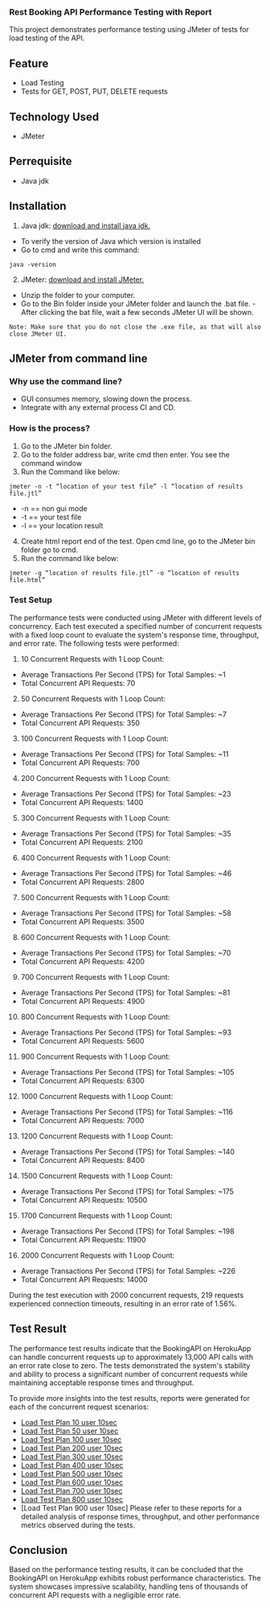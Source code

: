 ### Rest Booking API Performance Testing with Report
This project demonstrates performance testing using JMeter of tests for load testing of the API.
## Feature
- Load Testing
- Tests for GET, POST, PUT, DELETE requests
## Technology Used
- JMeter
## Perrequisite
- Java jdk
## Installation
1. Java jdk: [download and install java jdk.](https://www.oracle.com/apac/java/technologies/downloads/)
- To verify the version of Java which version is installed
- Go to cmd and write this command:
```Console
java -version
```
2. JMeter: [download and install JMeter.](https://jmeter.apache.org/download_jmeter.cgi)
- Unzip the folder to your computer.
- Go to the Bin folder inside your JMeter folder and launch the .bat file.
-After clicking the bat file, wait a few seconds JMeter UI will be shown.
```Console
Note: Make sure that you do not close the .exe file, as that will also close JMeter UI.
```
## JMeter from command line
### Why use the command line?
- GUI consumes memory, slowing down the process.
- Integrate with any external process CI and CD.
### How is the process?
1. Go to the JMeter bin folder.
2. Go to the folder address bar, write cmd then enter. You see the command window
3. Run the Command like below:
```Console
jmeter -n -t “location of your test file” -l “location of results file.jtl”
```
- -n == non gui mode
- -t == your test file
- -l == your location result
4. Create html report end of the test. Open cmd line, go to the JMeter bin folder go to cmd.
5. Run the command like below:
```Console
jmeter -g “location of results file.jtl” -o “location of results file.html”
```
### Test Setup
The performance tests were conducted using JMeter with different levels of concurrency. Each test executed a specified number of concurrent requests with a fixed loop count to evaluate the system's response time, throughput, and error rate.
The following tests were performed:
1. 10 Concurrent Requests with 1 Loop Count:
- Average Transactions Per Second (TPS) for Total Samples: ~1
- Total Concurrent API Requests: 70
2. 50 Concurrent Requests with 1 Loop Count:
- Average Transactions Per Second (TPS) for Total Samples: ~7
- Total Concurrent API Requests: 350
3. 100 Concurrent Requests with 1 Loop Count:
- Average Transactions Per Second (TPS) for Total Samples: ~11
- Total Concurrent API Requests: 700
4. 200 Concurrent Requests with 1 Loop Count:
- Average Transactions Per Second (TPS) for Total Samples: ~23
- Total Concurrent API Requests: 1400
5. 300 Concurrent Requests with 1 Loop Count:
- Average Transactions Per Second (TPS) for Total Samples: ~35
- Total Concurrent API Requests: 2100
6. 400 Concurrent Requests with 1 Loop Count:
- Average Transactions Per Second (TPS) for Total Samples: ~46
- Total Concurrent API Requests: 2800
7. 500 Concurrent Requests with 1 Loop Count:
- Average Transactions Per Second (TPS) for Total Samples: ~58
- Total Concurrent API Requests: 3500
8. 600 Concurrent Requests with 1 Loop Count:
- Average Transactions Per Second (TPS) for Total Samples: ~70
- Total Concurrent API Requests: 4200
9. 700 Concurrent Requests with 1 Loop Count:
- Average Transactions Per Second (TPS) for Total Samples: ~81
- Total Concurrent API Requests: 4900
10. 800 Concurrent Requests with 1 Loop Count:
- Average Transactions Per Second (TPS) for Total Samples: ~93
- Total Concurrent API Requests: 5600
11. 900 Concurrent Requests with 1 Loop Count:
- Average Transactions Per Second (TPS) for Total Samples: ~105
- Total Concurrent API Requests: 6300
12. 1000 Concurrent Requests with 1 Loop Count:
- Average Transactions Per Second (TPS) for Total Samples: ~116
- Total Concurrent API Requests: 7000
13. 1200 Concurrent Requests with 1 Loop Count:
- Average Transactions Per Second (TPS) for Total Samples: ~140
- Total Concurrent API Requests: 8400
14. 1500 Concurrent Requests with 1 Loop Count:
- Average Transactions Per Second (TPS) for Total Samples: ~175
- Total Concurrent API Requests: 10500
15. 1700 Concurrent Requests with 1 Loop Count:
- Average Transactions Per Second (TPS) for Total Samples: ~198
- Total Concurrent API Requests: 11900
16. 2000 Concurrent Requests with 1 Loop Count:
- Average Transactions Per Second (TPS) for Total Samples: ~226
- Total Concurrent API Requests: 14000

During the test execution with 2000 concurrent requests, 219 requests experienced connection timeouts, resulting in an error rate of 1.56%.
## Test Result
The performance test results indicate that the BookingAPI on HerokuApp can handle concurrent requests up to approximately 13,000 API calls with an error rate close to zero. The tests demonstrated the system's stability and ability to process a significant number of concurrent requests while maintaining acceptable response times and throughput.

To provide more insights into the test results, reports were generated for each of the concurrent request scenarios:
- [Load Test Plan 10 user 10sec](https://github.com/aminulislamtutul/Rest_Booking_API_Performance_Testing_with_Report/tree/master/Load%20Test%20Plan%2010%20user%2010Sec/restful_booker_10_concurrent_requests.html)
- [Load Test Plan 50 user 10sec](https://github.com/aminulislamtutul/Rest_Booking_API_Performance_Testing_with_Report/tree/master/Load%20Test%20Plan%2050%20user%2010Sec/restful_booker_50_concurrent_requests.html)
- [Load Test Plan 100 user 10sec](https://github.com/aminulislamtutul/Rest_Booking_API_Performance_Testing_with_Report/tree/master/Load%20Test%20Plan%20100%20user%2010Sec/restful_booker_100_concurrent_requests.html)
- [Load Test Plan 200 user 10sec](https://github.com/aminulislamtutul/Rest_Booking_API_Performance_Testing_with_Report/tree/master/Load%20Test%20Plan%20200%20user%2010Sec/restful_booker_200_concurrent_requests.html)
- [Load Test Plan 300 user 10sec](https://github.com/aminulislamtutul/Rest_Booking_API_Performance_Testing_with_Report/tree/master/Load%20Test%20Plan%20300%20user%2010Sec/restful_booker_300_concurrent_requests.html)
- [Load Test Plan 400 user 10sec](https://github.com/aminulislamtutul/Rest_Booking_API_Performance_Testing_with_Report/tree/master/Load%20Test%20Plan%20400%20user%2010Sec/restful_booker_400_concurrent_requests.html)
- [Load Test Plan 500 user 10sec](https://github.com/aminulislamtutul/Rest_Booking_API_Performance_Testing_with_Report/tree/master/Load%20Test%20Plan%20500%20user%2010Sec/restful_booker_500_concurrent_requests.html)
- [Load Test Plan 600 user 10sec](https://github.com/aminulislamtutul/Rest_Booking_API_Performance_Testing_with_Report/tree/master/Load%20Test%20Plan%20600%20user%2010Sec)
- [Load Test Plan 700 user 10sec](https://github.com/aminulislamtutul/Rest_Booking_API_Performance_Testing_with_Report/tree/master/Load%20Test%20Plan%20700%20user%2010Sec/restful_booker_700_concurrent_requests.html)
- [Load Test Plan 800 user 10sec](https://github.com/aminulislamtutul/Rest_Booking_API_Performance_Testing_with_Report/tree/master/Load%20Test%20Plan%20900%20user%2010Sec)
- [Load Test Plan 900 user 10sec]
Please refer to these reports for a detailed analysis of response times, throughput, and other performance metrics observed during the tests.
## Conclusion
Based on the performance testing results, it can be concluded that the BookingAPI on HerokuApp exhibits robust performance characteristics. The system showcases impressive scalability, handling tens of thousands of concurrent API requests with a negligible error rate.
